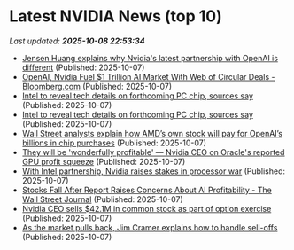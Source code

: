 # Latest NVIDIA News (top 10)
_Last updated: **2025-10-08 22:53:34**_

- [Jensen Huang explains why Nvidia's latest partnership with OpenAI is different](https://www.cnbc.com/2025/10/07/jensen-huang-nvidia-openai-different.html) (Published: 2025-10-07)
- [OpenAI, Nvidia Fuel $1 Trillion AI Market With Web of Circular Deals - Bloomberg.com](https://slashdot.org/firehose.pl?op=view&amp;id=179701748) (Published: 2025-10-07)
- [Intel to reveal tech details on forthcoming PC chip, sources say](https://finance.yahoo.com/news/intel-reveal-tech-details-forthcoming-225159709.html) (Published: 2025-10-07)
- [Intel to reveal tech details on forthcoming PC chip, sources say](https://www.channelnewsasia.com/business/intel-reveal-tech-details-forthcoming-pc-chip-sources-say-5388701) (Published: 2025-10-07)
- [Wall Street analysts explain how AMD’s own stock will pay for OpenAI’s billions in chip purchases](https://biztoc.com/x/c34a0fbfc7e9f00d) (Published: 2025-10-07)
- [They will be 'wonderfully profitable' — Nvidia CEO on Oracle's reported GPU profit squeeze](https://biztoc.com/x/9fe354db176a4279) (Published: 2025-10-07)
- [With Intel partnership, Nvidia raises stakes in processor war](https://www.digitimes.com/news/a20251007PD228/nvidia-intel-notebooks-pc-processor.html) (Published: 2025-10-07)
- [Stocks Fall After Report Raises Concerns About AI Profitability - The Wall Street Journal](https://slashdot.org/firehose.pl?op=view&amp;id=179700728) (Published: 2025-10-07)
- [Nvidia CEO sells $42.1M in common stock as part of option exercise](https://thefly.com/permalinks/entry.php/id4209416/NVDA-Nvidia-CEO-sells-M-in-common-stock-as-part-of-option-exercise) (Published: 2025-10-07)
- [As the market pulls back, Jim Cramer explains how to handle sell-offs](https://www.cnbc.com/2025/10/07/-jim-cramer-how-to-handle-sell-offs.html) (Published: 2025-10-07)
